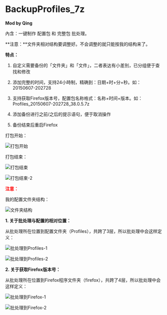 BackupProfiles_7z
=============
**Mod by Qing**

內含：一键制作 配置包 和 完整包 批处理。

**注意：**文件夹相对结构要调整好。不会调整的就只能按我的结构来了。

**特点：**

1. 自定义需要备份的「文件夹」和「文件」，二者表达有小差別，已分组便于查找和修改

2. 添加完整的时间，支持24小時制，精确到：日期+时+分+秒。如：20150607-202728

3. 支持获取Firefox版本号，配置包名称格式：名称+时间+版本。如：Profiles_20150607-202728_38.0.5.7z

4. 添加备份进行之前/之后的提示语句，便于取消操作

5. 备份结束后重启Firefox

打包开始：

![打包开始][1]

打包结束：

![打包结束][2]

![打包结束-2][8]

**<font color="red">注意：</font>**

我的配置文件夹结构：

![文件夹结构][3]

**1. 关于批处理与配置的相对位置：**

从批处理所在位置到配置文件夹（Profiles），共跨了3层，所以批处理中会这样定义：

![批处理到Profiles-1][4]

![批处理到Profiles-2][5]

**2. 关于获取Firefox版本号：**

从批处理所在位置到Firefox程序文件夹（firefox），共跨了4层，所以批处理中会这样定义：

![批处理到Firefox-1][6]

![批处理到Firefox-2][7]

[1]: https://github.com/dupontjoy/userChrome.js-Collections-/blob/master/BackupProfiles_7z/img/BackupProfiles-Start.jpg
[2]: https://github.com/dupontjoy/userChrome.js-Collections-/blob/master/BackupProfiles_7z/img/BackupProfiles-End.jpg
[3]: https://github.com/dupontjoy/userChrome.js-Collections-/blob/master/BackupProfiles_7z/img/Folder-Structure.jpg
[4]: https://github.com/dupontjoy/userChrome.js-Collections-/blob/master/BackupProfiles_7z/img/bat-to-Pofiles-1.jpg
[5]: https://github.com/dupontjoy/userChrome.js-Collections-/blob/master/BackupProfiles_7z/img/bat-to-Pofiles-2.jpg
[6]: https://github.com/dupontjoy/userChrome.js-Collections-/blob/master/BackupProfiles_7z/img/bat-to-Firefox-1.jpg
[7]: https://github.com/dupontjoy/userChrome.js-Collections-/blob/master/BackupProfiles_7z/img/bat-to-Firefox-2.jpg
[8]: https://github.com/dupontjoy/userChrome.js-Collections-/blob/master/BackupProfiles_7z/img/BackupFullProfiles-End.jpg


